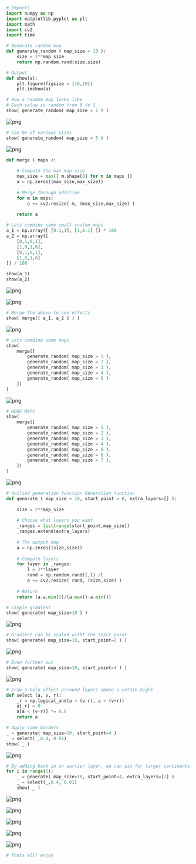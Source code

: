```python
# Imports
import numpy as np
import matplotlib.pyplot as plt
import math
import cv2
import time
```


```python
# Generate random map
def generate_random ( map_size = 10 ):
    size = 2**map_size
    return np.random.rand(size,size) 
```


```python
# Output
def show(a):
    plt.figure(figsize = (10,10))
    plt.imshow(a)
```


```python
# How a random map looks like
# Each value is random from 0 to 1
show( generate_random( map_size = 1 ) )
```


    
![png](output_3_0.png)
    



```python
# Can be of various sizes
show( generate_random( map_size = 5 ) )
```


    
![png](output_4_0.png)
    



```python
def merge ( maps ):
    
    # Compute the max map size
    max_size = max([ m.shape[0] for m in maps ])
    a = np.zeros((max_size,max_size))
    
    # Merge through addition
    for m in maps:
        a += cv2.resize( m, (max_size,max_size) )   
    
    return a
```


```python
# Lets combine some small custom maps
a_1 = np.array([ [0.1,1], [1,0.1] ]) * 100
a_2 = np.array([ 
    [0,1,0,1], 
    [1,0,1,0], 
    [0,1,0,1], 
    [1,0,1,0]
]) / 100 

show(a_1)
show(a_2)
```


    
![png](output_6_0.png)
    



    
![png](output_6_1.png)
    



```python
# Merge the above to see effects
show( merge([ a_1, a_2 ] ) )
```


    
![png](output_7_0.png)
    



```python
# Lets combine some maps
show( 
    merge([
        generate_random( map_size = 1 ),
        generate_random( map_size = 2 ),
        generate_random( map_size = 3 ),
        generate_random( map_size = 4 ),
        generate_random( map_size = 5 )
    ])
)
```


    
![png](output_8_0.png)
    



```python
# MORE MAPS
show( 
    merge([
        generate_random( map_size = 1 ),
        generate_random( map_size = 2 ),
        generate_random( map_size = 3 ),
        generate_random( map_size = 4 ),
        generate_random( map_size = 5 ),
        generate_random( map_size = 6 ),
        generate_random( map_size = 7 ),
    ])
)
```


    
![png](output_9_0.png)
    



```python
# Unified generation function Generation function
def generate ( map_size = 10, start_point = 0, extra_layers=[] ):
    
    size = 2**map_size
    
    # Choose what layers you want
    _ranges = list(range(start_point,map_size))
    _ranges.extend(extra_layers)
    
    # The output map
    a = np.zeros((size,size))
    
    # Compute layers
    for layer in _ranges:
        l = 2**layer
        rand = np.random.rand(l,l) /l
        a += cv2.resize( rand, (size,size) )   
        
    # Return
    return (a-a.min())/(a.max()-a.min())
```


```python
# Simple gradient
show( generate( map_size=10 ) )
```


    
![png](output_11_0.png)
    



```python
# Gradient can be scaled witht the start_point
show( generate( map_size=10, start_point=2 ) )
```


    
![png](output_12_0.png)
    



```python
# Even further out
show( generate( map_size=10, start_point=4 ) )
```


    
![png](output_13_0.png)
    



```python
# Draw a halo effect arround layers above a cetain hight
def select (a, v, r):
    _r = np.logical_and(a > (v-r), a < (v+r))
    a[_r] = 0
    a[a < (v-r)] *= 0.8
    return a

```


```python
# Apply some borders
_ = generate( map_size=10, start_point=4 )
_ = select(_,0.4, 0.01)
show( _ )
```


    
![png](output_15_0.png)
    



```python
# By adding back in an earlier layer, we can aim for larger continents
for i in range(5):
    _ = generate( map_size=10, start_point=4, extra_layers=[2] )
    _ = select(_,0.4, 0.01)
    show( _ )
```


    
![png](output_16_0.png)
    



    
![png](output_16_1.png)
    



    
![png](output_16_2.png)
    



    
![png](output_16_3.png)
    



    
![png](output_16_4.png)
    



```python
# Thats all! enjoy
```
